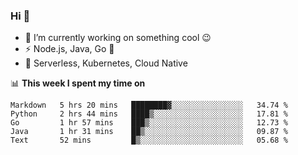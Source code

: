 ### Hi 👋

<!--
**nodejh/nodejh** is a ✨ _special_ ✨ repository because its `README.md` (this file) appears on your GitHub profile.

Here are some ideas to get you started:

- 🔭 I’m currently working on ...
- 🌱 I’m currently learning ...
- 👯 I’m looking to collaborate on ...
- 🤔 I’m looking for help with ...
- 💬 Ask me about ...
- 📫 How to reach me: ...
- 😄 Pronouns: ...
- ⚡ Fun fact: ...
-->

- 🔭 I’m currently working on something cool :wink:
- ⚡ Node.js, Java, Go :thought_balloon:
- 🤖 Serverless, Kubernetes, Cloud Native

📊 **This week I spent my time on**

<!--START_SECTION:waka-->
```text
Markdown   5 hrs 20 mins   ████████▓░░░░░░░░░░░░░░░░   34.74 % 
Python     2 hrs 44 mins   ████▒░░░░░░░░░░░░░░░░░░░░   17.81 % 
Go         1 hr 57 mins    ███▒░░░░░░░░░░░░░░░░░░░░░   12.73 % 
Java       1 hr 31 mins    ██▒░░░░░░░░░░░░░░░░░░░░░░   09.87 % 
Text       52 mins         █▒░░░░░░░░░░░░░░░░░░░░░░░   05.68 % 
```
<!--END_SECTION:waka-->


<!--
:traffic_light: **Visitors**

![visitors](https://visitor-badge.glitch.me/badge?page_id=nodejh.nodejh)
-->
